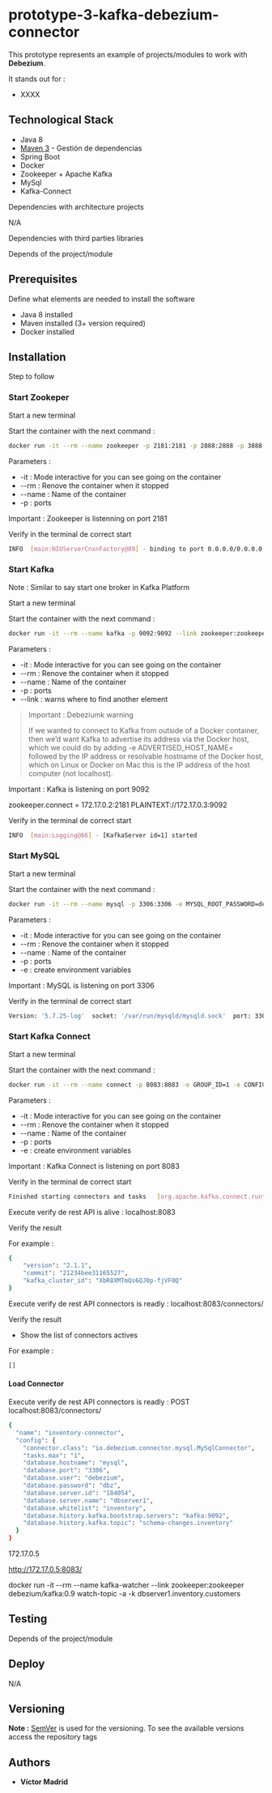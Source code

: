 # prototype-3-kafka-debezium-connector

This prototype represents an example of projects/modules to work with **Debezium**.

It stands out for :

* XXXX

## Technological Stack

* Java 8
* [Maven 3](https://maven.apache.org/) - Gestión de dependencias
* Spring Boot
* Docker
* Zookeeper + Apache Kafka
* MySql
* Kafka-Connect
 
Dependencies with architecture projects

N/A

Dependencies with third parties libraries

Depends of the project/module


## Prerequisites

Define what elements are needed to install the software

* Java 8 installed
* Maven installed (3+ version required)
* Docker installed


## Installation

Step to follow

### Start Zookeper

Start a new terminal

Start the container with the next command : 

```bash
docker run -it --rm --name zookeeper -p 2181:2181 -p 2888:2888 -p 3888:3888 debezium/zookeeper:0.9
```

Parameters :

* -it : Mode interactive for you can see going on the container
* --rm : Renove the container when it stopped
* --name : Name of the container
* -p : ports

Important : Zookeeper is listenning on port 2181

Verify in the terminal de correct start

```bash
INFO  [main:NIOServerCnxnFactory@89] - binding to port 0.0.0.0/0.0.0.0:2181
```

### Start Kafka

Note : Similar to say start one broker in Kafka Platform

Start a new terminal

Start the container with the next command : 

```bash
docker run -it --rm --name kafka -p 9092:9092 --link zookeeper:zookeeper debezium/kafka:0.9
```

Parameters :

* -it : Mode interactive for you can see going on the container
* --rm : Renove the container when it stopped
* --name : Name of the container
* -p : ports
* --link : warns where to find another element

> Important : Debeziumk warning
>
>If we wanted to connect to Kafka from outside of a Docker container, then we’d want Kafka to advertise its address via the Docker host, which we could do by adding -e ADVERTISED_HOST_NAME= followed by the IP address or resolvable hostname of the Docker host, which on Linux or Docker on Mac this is the IP address of the host computer (not localhost).

Important : Kafka is listening on port 9092

zookeeper.connect = 172.17.0.2:2181
PLAINTEXT://172.17.0.3:9092

Verify in the terminal de correct start

```bash
INFO  [main:Logging@66] - [KafkaServer id=1] started
```

### Start MySQL

Start a new terminal

Start the container with the next command : 

```bash
docker run -it --rm --name mysql -p 3306:3306 -e MYSQL_ROOT_PASSWORD=debezium -e MYSQL_USER=mysqluser -e MYSQL_PASSWORD=mysqlpw debezium/example-mysql:0.9
```

Parameters :

* -it : Mode interactive for you can see going on the container
* --rm : Renove the container when it stopped
* --name : Name of the container
* -p : ports
* -e : create environment variables

Important : MySQL is listening on port 3306

Verify in the terminal de correct start

```bash
Version: '5.7.25-log'  socket: '/var/run/mysqld/mysqld.sock'  port: 3306  MySQL Community Server (GPL)
```


### Start Kafka Connect

Start a new terminal

Start the container with the next command : 

```bash
docker run -it --rm --name connect -p 8083:8083 -e GROUP_ID=1 -e CONFIG_STORAGE_TOPIC=my_connect_configs -e OFFSET_STORAGE_TOPIC=my_connect_offsets -e STATUS_STORAGE_TOPIC=my_connect_statuses --link zookeeper:zookeeper --link kafka:kafka --link mysql:mysql debezium/connect:0.9
```

Parameters :

* -it : Mode interactive for you can see going on the container
* --rm : Renove the container when it stopped
* --name : Name of the container
* -p : ports
* -e : create environment variables

Important : Kafka Connect is listening on port 8083

Verify in the terminal de correct start

```bash
Finished starting connectors and tasks   [org.apache.kafka.connect.runtime.distributed.DistributedHerder]
```

Execute verify de rest API is alive :  localhost:8083

Verify the result 

For example : 

```bash
{
    "version": "2.1.1",
    "commit": "21234bee31165527",
    "kafka_cluster_id": "XbR8XMTmQs6QJ0p-fjVF0Q"
}
```

Execute verify de rest API connectors is readly :  localhost:8083/connectors/

Verify the result 

* Show the list of connectors actives

For example : 

```bash
[]
```

#### Load Connector

Execute verify de rest API connectors is readly : POST  localhost:8083/connectors/


```bash
{
  "name": "inventory-connector",
  "config": {
    "connector.class": "io.debezium.connector.mysql.MySqlConnector",
    "tasks.max": "1",
    "database.hostname": "mysql",
    "database.port": "3306",
    "database.user": "debezium",
    "database.password": "dbz",
    "database.server.id": "184054",
    "database.server.name": "dbserver1",
    "database.whitelist": "inventory",
    "database.history.kafka.bootstrap.servers": "kafka:9092",
    "database.history.kafka.topic": "schema-changes.inventory"
  }
}
```
172.17.0.5

http://172.17.0.5:8083/

docker run -it --rm --name kafka-watcher --link zookeeper:zookeeper debezium/kafka:0.9 watch-topic -a -k dbserver1.inventory.customers

## Testing

Depends of the project/module

## Deploy

N/A

## Versioning

**Note :** [SemVer](http://semver.org/) is used for the versioning. 
To see the available versions access the repository tags

## Authors

* **Víctor Madrid**
